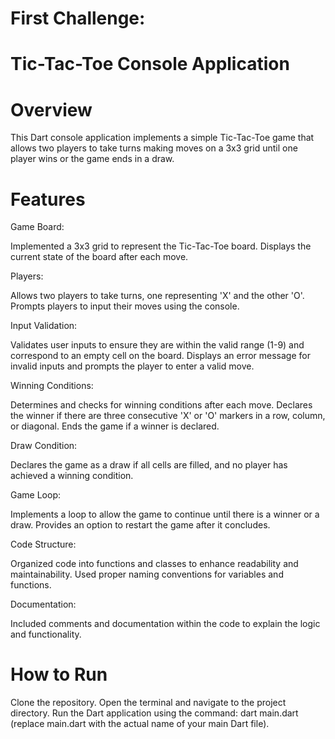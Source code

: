 # First Challenge:

# Tic-Tac-Toe Console Application

# Overview
This Dart console application implements a simple Tic-Tac-Toe game that allows two players to take turns making moves on a 3x3 grid until one player wins or the game ends in a draw.


# Features


Game Board:

Implemented a 3x3 grid to represent the Tic-Tac-Toe board.
Displays the current state of the board after each move.

Players:

Allows two players to take turns, one representing 'X' and the other 'O'.
Prompts players to input their moves using the console.

Input Validation:

Validates user inputs to ensure they are within the valid range (1-9) and correspond to an empty cell on the board.
Displays an error message for invalid inputs and prompts the player to enter a valid move.

Winning Conditions:

Determines and checks for winning conditions after each move.
Declares the winner if there are three consecutive 'X' or 'O' markers in a row, column, or diagonal.
Ends the game if a winner is declared.

Draw Condition:

Declares the game as a draw if all cells are filled, and no player has achieved a winning condition.

Game Loop:

Implements a loop to allow the game to continue until there is a winner or a draw.
Provides an option to restart the game after it concludes.

Code Structure:

Organized code into functions and classes to enhance readability and maintainability.
Used proper naming conventions for variables and functions.

Documentation:

Included comments and documentation within the code to explain the logic and functionality.

# How to Run
Clone the repository.
Open the terminal and navigate to the project directory.
Run the Dart application using the command: dart main.dart (replace main.dart with the actual name of your main Dart file).